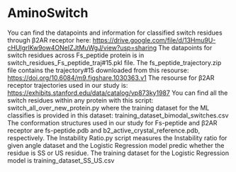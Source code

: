 # AminoSwitch
You can find the datapoints and information for classified switch residues through β2AR receptor here: 
https://drive.google.com/file/d/13Hmu9U-cHUlgrlKw9ow4ONeIZJtMuWgJ/view?usp=sharing
The datapoints for switch residues across Fs_peptide protein is in switch_residues_Fs_peptide_traj#15.pkl file.
The fs_peptide_trajectory.zip file contains the trajectory#15 downloaded from this resourse: https://doi.org/10.6084/m9.figshare.1030363.v1
The resourse for β2AR receptor trajectories used in our study is: https://exhibits.stanford.edu/data/catalog/vp873ky1987
You can find all the switch residues within any protein with this script: switch_all_over_new_protein.py
where the training dataset for the ML classifies is provided in this dataset: training_dataset_bimodal_switches.csv
The conformation structures used in our study for Fs-peptide and β2AR receptor are fs-peptide.pdb and b2_active_crystal_reference.pdb, respectively.
The Instability Ratio.py script measures the Instability ratio for given angle dataset and the Logistic Regression model predic whether the residue is SS or US residue.
The training dataset for the Logistic Regression model is training_dataset_SS_US.csv
